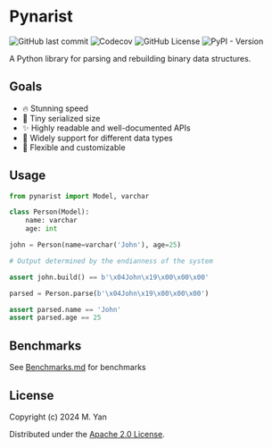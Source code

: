 # Pynarist
![GitHub last commit](https://img.shields.io/github/last-commit/temps233/pynarist) ![Codecov](https://img.shields.io/codecov/c/github/temps233/pynarist) ![GitHub License](https://img.shields.io/github/license/temps233/pynarist) ![PyPI - Version](https://img.shields.io/pypi/v/pynarist)



A Python library for parsing and rebuilding binary data structures.

## Goals
+ 🔥 Stunning speed
+ 🔢 Tiny serialized size
+ ✨ Highly readable and well-documented APIs
+ 🌈 Widely support for different data types
+ 🔧 Flexible and customizable

## Usage

```python
from pynarist import Model, varchar

class Person(Model):
    name: varchar
    age: int

john = Person(name=varchar('John'), age=25)

# Output determined by the endianness of the system

assert john.build() == b'\x04John\x19\x00\x00\x00'

parsed = Person.parse(b'\x04John\x19\x00\x00\x00')

assert parsed.name == 'John'
assert parsed.age == 25
```

## Benchmarks
See [Benchmarks.md](Benchmarks.md) for benchmarks

## License
Copyright (c) 2024 M. Yan

Distributed under the [Apache 2.0 License](https://www.apache.org/licenses/LICENSE-2.0.html).
